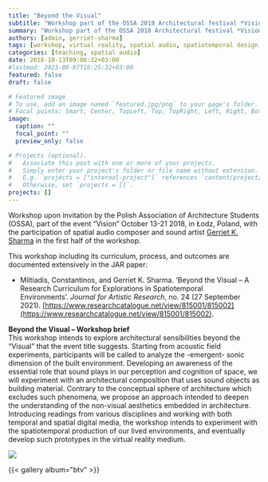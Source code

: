 ```yaml
---
title: "Beyond the Visual"
subtitle: "Workshop part of the OSSA 2018 Architectural festival *Vision*"
summary: "Workshop part of the OSSA 2018 Architectural festival *Vision*"
authors: [admin, gerriet-sharma]
tags: [workshop, virtual reality, spatial audio, spatiotemporal design, exhibition, fix, add images]
categories: [teaching, spatial audio]
date: 2018-10-13T09:00:32+03:00
#lastmod: 2023-08-07T16:25:32+03:00
featured: false
draft: false

# Featured image
# To use, add an image named `featured.jpg/png` to your page's folder.
# Focal points: Smart, Center, TopLeft, Top, TopRight, Left, Right, BottomLeft, Bottom, BottomRight.
image:
  caption: ""
  focal_point: ""
  preview_only: false

# Projects (optional).
#   Associate this post with one or more of your projects.
#   Simply enter your project's folder or file name without extension.
#   E.g. `projects = ["internal-project"]` references `content/project/deep-learning/index.md`.
#   Otherwise, set `projects = []`.
projects: []
---
```


Workshop upon invitation by the Polish Association of Architecture Students (OSSA), part of the event “Vision” October 13-21 2018, in Łodz, Poland, with the participation of spatial audio composer and sound artist [Gerriet K. Sharma](http://gksh.net/) in the first half of the workshop.

This workshop including its curriculum, process, and outcomes are documented extensively in the JAR paper:

- Miltiadis, Constantinos, and Gerriet K. Sharma. ‘Beyond the Visual – A Research Curriculum for Explorations in Spatiotemporal Environments’. _Journal for Artistic Research_, no. 24 (27 September 2021). [https://www.researchcatalogue.net/view/815001/815002](https://www.researchcatalogue.net/view/815001/815002).

**Beyond the Visual – Workshop brief**  
This workshop intends to explore architectural sensibilities beyond the “Visual” that the event title suggests. Starting from acoustic field experiments, participants will be called to analyze the -emergent- sonic dimension of the built environment. Developing an awareness of the essential role that sound plays in our perception and cognition of space, we will experiment with an architectural composition that uses sound objects as building material. Contrary to the conceptual sphere of architecture which excludes such phenomena, we propose an approach intended to deepen the understanding of the non-visual aesthetics embedded in architecture. Introducing readings from various disciplines and working with both temporal and spatial digital media, the workshop intends to experiment with the spatiotemporal production of our lived environments, and eventually develop such prototypes in the virtual reality medium.

![](http://studioany.com/wp-content/uploads/2018/10/1540552870643-640x400.jpg)


{{< gallery album="btv" >}}
